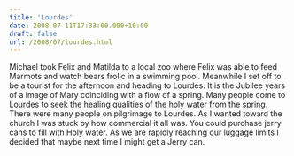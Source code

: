 ```yaml
---
title: 'Lourdes'
date: 2008-07-11T17:33:00.000+10:00
draft: false
url: /2008/07/lourdes.html
---
```


Michael took Felix and Matilda to a local zoo where Felix was able to feed Marmots and watch bears frolic in a swimming pool. Meanwhile I set off to be a tourist for the afternoon and heading to Lourdes. It is the Jubilee years of a image of Mary coinciding with a flow of a spring. Many people come to Lourdes to seek the healing qualities of the holy water from the spring. There were many people on pilgrimage to Lourdes. As I wanted toward the church I was stuck by how commercial it all was. You could purchase jerry cans to fill with Holy water. As we are rapidly reaching our luggage limits I decided that maybe next time I might get a Jerry can.